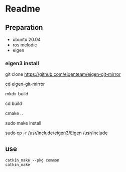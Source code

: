 # Readme

## Preparation
- ubuntu 20.04
- ros melodic
- eigen

### eigen3 install
git clone https://github.com/eigenteam/eigen-git-mirror

cd eigen-git-mirror

mkdir build

cd build

cmake ..

sudo make install

sudo cp -r /usr/include/eigen3/Eigen /usr/include 

## use
~~~
catkin_make --pkg common
catkin_make
~~~

